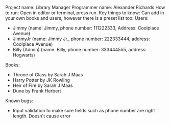 Project name: Library Manager
Programmer name: Alexander Richards
How to run: Open in editor or terminal, press run. Key things to know:
Can add in your own books and users, however there is a preset list too:
Users:
 - Jimmy (name: Jimmy, phone number: 111222333, Address: Coolplace Avenue)
 - JimmyJr (name: Jimmy Jr., phone number: 222333444, address: Coolplace Avenue)
 - Billy (Admin) (name: Billy, phone number: 333444555, address: Hogwarts)

Books:
 - Throne of Glass by Sarah J Maas
 - Harry Potter by JK Rowling
 - Heir of Fire by Sarah J Maas
 - Dune by Frank Herbert

Known bugs:
 - Input validation to make sure fields such as phone number are right length. Doesn't cause error
